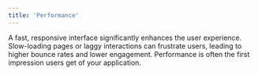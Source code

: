 ```yaml
---
title: 'Performance'
---
```


A fast, responsive interface significantly enhances the user experience. Slow-loading pages or laggy
interactions can frustrate users, leading to higher bounce rates and lower engagement. Performance is often the
first impression users get of your application.
